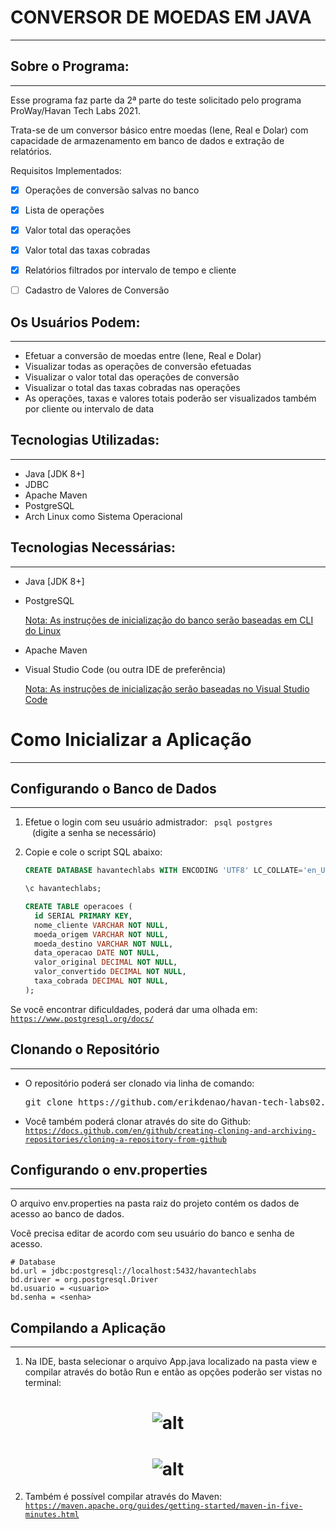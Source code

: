 # CONVERSOR DE MOEDAS EM JAVA

------

## Sobre o Programa:

------

Esse programa faz parte da 2ª parte do teste solicitado pelo programa ProWay/Havan Tech Labs 2021.

Trata-se de um conversor básico entre moedas (Iene, Real e Dolar) com capacidade de armazenamento em banco de dados e extração de relatórios.

Requisitos Implementados:

- [x] Operações de conversão salvas no banco

- [x] Lista de operações

- [x] Valor total das operações

- [x] Valor total das taxas cobradas

- [x] Relatórios filtrados por intervalo de tempo e cliente

- [ ] Cadastro de Valores de Conversão

  

## Os Usuários Podem:

------



- Efetuar a conversão de moedas entre (Iene, Real e Dolar)
- Visualizar todas as operações de conversão efetuadas
- Visualizar o valor total das operações de conversão
- Visualizar o total das taxas cobradas nas operações
- As operações, taxas e valores totais poderão ser visualizados também por cliente ou intervalo de data

## Tecnologias Utilizadas:

------



- Java [JDK 8+]
- JDBC
- Apache Maven
- PostgreSQL
- Arch Linux como Sistema Operacional

## Tecnologias Necessárias:

------



- Java [JDK 8+]

- PostgreSQL

  <u>Nota: As instruções de inicialização do banco serão baseadas em CLI do Linux</u>

- Apache Maven

- Visual Studio Code (ou outra IDE de preferência)

  <u>Nota: As instruções de inicialização serão baseadas no Visual Studio Code</u> 

  

# Como Inicializar a Aplicação 

------

## Configurando o Banco de Dados

------

1. Efetue o login com seu usuário admistrador: <code> psql postgres <usuario> </code> (digite a senha se necessário)

2. Copie e cole o script SQL abaixo:

   ```sql
   CREATE DATABASE havantechlabs WITH ENCODING 'UTF8' LC_COLLATE='en_US.UTF-8' LC_CTYPE='en_US.UTF-8';
   
   \c havantechlabs;
   
   CREATE TABLE operacoes (
     id SERIAL PRIMARY KEY,
     nome_cliente VARCHAR NOT NULL,
     moeda_origem VARCHAR NOT NULL,
     moeda_destino VARCHAR NOT NULL,
     data_operacao DATE NOT NULL,
     valor_original DECIMAL NOT NULL,
     valor_convertido DECIMAL NOT NULL,
     taxa_cobrada DECIMAL NOT NULL,
   );
   ```

Se você encontrar dificuldades, poderá dar uma olhada em: <code> https://www.postgresql.org/docs/ </code>

## Clonando o Repositório

------

- O repositório poderá ser clonado via linha de comando:

  <pre>git clone https://github.com/erikdenao/havan-tech-labs02.git</pre>

- Você também poderá clonar através do site do Github: <code> https://docs.github.com/en/github/creating-cloning-and-archiving-repositories/cloning-a-repository-from-github </code>

## Configurando o env.properties

------

O arquivo env.properties na pasta raiz do projeto contém os dados de acesso ao banco de dados.

Você precisa editar de acordo com seu usuário do banco e senha de acesso.

```properties
# Database
bd.url = jdbc:postgresql://localhost:5432/havantechlabs
bd.driver = org.postgresql.Driver
bd.usuario = <usuario>
bd.senha = <senha>
```



## Compilando a Aplicação

------

1. Na IDE, basta selecionar o arquivo App.java localizado na pasta view e compilar através do botão Run e então as opções poderão ser vistas no terminal:

  <h1 align="center">
  <img alt="alt" title="#Havan" src="https://imagizer.imageshack.com/img923/386/3jVcEP.png" />
  </h1>

  <h1 align="center">
  <img alt="alt" title="#Havan" src="https://imagizer.imageshack.com/img923/284/B9KPW7.png" />
  </h1>
   

2.  Também é possível compilar através do Maven: <code> https://maven.apache.org/guides/getting-started/maven-in-five-minutes.html </code>

   



